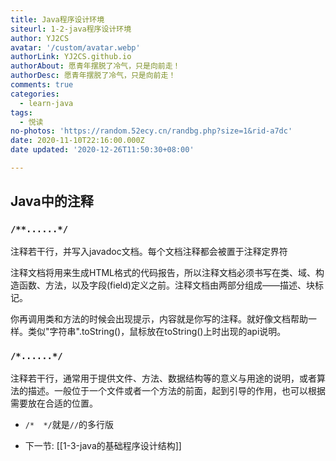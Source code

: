 ```yaml
---
title: Java程序设计环境
siteurl: 1-2-java程序设计环境
author: YJ2CS
avatar: '/custom/avatar.webp'
authorLink: YJ2CS.github.io
authorAbout: 愿青年摆脱了冷气，只是向前走！
authorDesc: 愿青年摆脱了冷气，只是向前走！
comments: true
categories:
  - learn-java
tags:
  - 悦读
no-photos: 'https://random.52ecy.cn/randbg.php?size=1&rid-a7dc'
date: 2020-11-10T22:16:00.000Z
date updated: '2020-12-26T11:50:30+08:00'

---
```


## Java中的注释

### `/**......*/`

注释若干行，并写入javadoc文档。每个文档注释都会被置于注释定界符

注释文档将用来生成HTML格式的代码报告，所以注释文档必须书写在类、域、构造函数、方法，以及字段(field)定义之前。注释文档由两部分组成——描述、块标记。

你再调用类和方法的时候会出现提示，内容就是你写的注释。就好像文档帮助一样。类似"字符串".toString()，鼠标放在toString()上时出现的api说明。

### `/*......*/`

注释若干行，通常用于提供文件、方法、数据结构等的意义与用途的说明，或者算法的描述。一般位于一个文件或者一个方法的前面，起到引导的作用，也可以根据需要放在合适的位置。

-   `/*  */`就是`//`的多行版

-   下一节: [[1-3-java的基础程序设计结构]]
